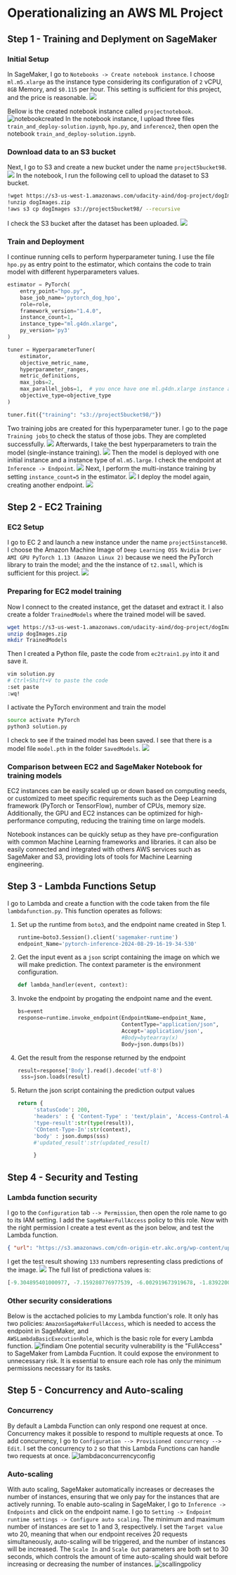 # Operationalizing an AWS ML Project

<!-- ## Overview
In this project, you'll start with a completed ML project. The completed project contains code that trains and deploys an image classification model on AWS Sagemaker. Your goal in this project will be to use several important tools and features of AWS to adjust, improve, configure, and prepare the model you started with for production-grade deployment. -->


## Step 1 - Training and Deplyment on SageMaker
### Initial Setup
In SageMaker, I go to `Notebooks -> Create notebook instance`. I choose `ml.m5.xlarge` as the instance type considering its configuration of `2` vCPU, `8GB` Memory, and `$0.115` per hour. This setting is sufficient for this project, and the price is reasonable.
![](Screenshots/Step1_Creating%20notebook%20instance.png)

Bellow is the created notebook instance called `projectnotebook`.
![notebookcreated](Screenshots/Step1_Created%20notebook.png)
In the notebook instance, I upload three files `train_and_deploy-solution.ipynb`, `hpo.py`, and `inference2`, then open the notebook `train_and_deploy-solution.ipynb`.

### Download data to an S3 bucket
Next, I go to S3 and create a new bucket under the name `project5bucket98`.
![](Screenshots/Step1_Created%20bucket.png)
In the notebook, I run the following cell to upload the dataset to S3 bucket.
 ```sh
!wget https://s3-us-west-1.amazonaws.com/udacity-aind/dog-project/dogImages.zip
!unzip dogImages.zip
!aws s3 cp dogImages s3://project5bucket98/ --recursive
```
I check the S3 bucket after the dataset has been uploaded.
![](Screenshots/Step1_Uploaded%20data%20in%20S3%20bucket.png)

### Train and Deployment
I continue running cells to perform hyperparameter tuning. I use the file `hpo.py` as entry point to the estimator, which contains the code to train model with different hyperparameters values.
```python
estimator = PyTorch(
    entry_point="hpo.py",
    base_job_name='pytorch_dog_hpo',
    role=role,
    framework_version="1.4.0",
    instance_count=1,
    instance_type="ml.g4dn.xlarge",
    py_version='py3'
)

tuner = HyperparameterTuner(
    estimator,
    objective_metric_name,
    hyperparameter_ranges,
    metric_definitions,
    max_jobs=2,
    max_parallel_jobs=1,  # you once have one ml.g4dn.xlarge instance available
    objective_type=objective_type
)

tuner.fit({"training": "s3://project5bucket98/"})
```
Two training jobs are created for this hyperparameter tuner. I go to the page `Training jobs` to check the status of those jobs. They are completed successfully.
![](Screenshots/Step1_Completed%20tuner.png)
Afterwards, I take the best hyperparameters to train the model (single-instance training).
![](Screenshots/Step1_Completed%20training%201.png)
Then the model is deployed with one initial instance and a instance type of `ml.m5.large`. I check the endpoint at `Inference -> Endpoint`.
![](Screenshots/Step1_Endpoint%201.png)
Next, I perform the multi-instance training by setting `instance_count=5` in the estimator.
![](Screenshots/Step1_Completed%20training%202.png)
I deploy the model again, creating another endpoint.
![](Screenshots/Step1_Endpoint%202.png)


## Step 2 - EC2 Training
### EC2 Setup
I go to EC 2 and launch a new instance under the name `project5instance98`. I choose the Amazon Machine Image of `Deep Learning OSS Nvidia Driver AMI GPU PyTorch 1.13 (Amazon Linux 2)` because we need the PyTorch library to train the model; and the the instance of `t2.small`, which is sufficient for this project.
![](Screenshots/Step2_Creating%20EC2%20instance.png)

### Preparing for EC2 model training
Now I connect to the created instance, get the dataset and extract it. I also create a folder `TrainedModels` where the trained model will be saved.
```sh
wget https://s3-us-west-1.amazonaws.com/udacity-aind/dog-project/dogImages.zip
unzip dogImages.zip
mkdir TrainedModels
```
Then I created a Python file, paste the code from `ec2train1.py` into it and save it.
```sh
vim solution.py
# Ctrl+Shift+V to paste the code
:set paste
:wq!
```
I activate the PyTorch environment and train the model
```sh
source activate PyTorch
python3 solution.py
```

I check to see if the trained model has been saved. I see that there is a model file `model.pth` in the folder `SavedModels`.
![](Screenshots/Step2_Trained%20Model.png)

### Comparison between EC2 and SageMaker Notebook for training models
EC2 instances can be easily scaled up or down based on computing needs, or customized to meet specific requirements such as the Deep Learning framework (PyTorch or TensorFlow), number of CPUs, memory size. Additionally, the GPU and EC2 instances can be optimized for high-performance computing, reducing the training time on large models.

Notebook instances can be quickly setup as they have pre-configuration with common Machine Learning frameworks and libraries. it can also be easily connected and integrated with others AWS services such as SageMaker and S3, providing lots of tools for Machine Learning engineering.


## Step 3 - Lambda Functions Setup
I go to Lambda and create a function with the code taken from the file `lambdafunction.py`. This function operates as follows:
1. Set up the runtime from `boto3`, and the endpoint name created in Step 1.
   ```python
   runtime=boto3.Session().client('sagemaker-runtime')
   endpoint_Name='pytorch-inference-2024-08-29-16-19-34-530'
   ```
2. Get the input event as a `json` script containing the image on which we will make prediction. The context parameter is the environment configuration.
   ```python
   def lambda_handler(event, context):
   ```
3. Invoke the endpoint by progating the endpoint name and the event.
   ```python
   bs=event
   response=runtime.invoke_endpoint(EndpointName=endpoint_Name,
                                    ContentType="application/json",
                                    Accept='application/json',
                                    #Body=bytearray(x)
                                    Body=json.dumps(bs))
   ```
4. Get the result from the response returned by the endpoint
   ```python
   result=response['Body'].read().decode('utf-8')
    sss=json.loads(result)
   ```
5. Return the json script containing the prediction output values
   ```python
   return {
        'statusCode': 200,
        'headers' : { 'Content-Type' : 'text/plain', 'Access-Control-Allow-Origin' : '*' },
        'type-result':str(type(result)),
        'COntent-Type-In':str(context),
        'body' : json.dumps(sss)
        #'updated_result':str(updated_result)

        }
   ```


## Step 4 - Security and Testing
### Lambda function security
I go to the `Configuration` tab `--> Permission`, then open the role name to go to its IAM setting. I add the `SageMakerFullAccess` policy to this role. Now with the right permission I create a test event as the json below, and test the Lambda function.
```json
{ "url": "https://s3.amazonaws.com/cdn-origin-etr.akc.org/wp-content/uploads/2017/11/20113314/Carolina-Dog-standing-outdoors.jpg" }
```
I get the test result showing `133` numbers representing class predictions of the image.
![](Screenshots/Step4_Test%20Event%20Result.png)
The full list of predictiona values is:
```python
[-9.304895401000977, -7.159280776977539, -6.002919673919678, -1.8392200469970703, -9.149599075317383, -9.75011157989502, -5.420096397399902, -2.8420379161834717, -9.014039039611816, -2.3371362686157227, -1.188879132270813, -7.441051959991455, -2.9033398628234863, -0.8761371374130249, -8.392709732055664, -7.464737415313721, -12.484731674194336, -2.468195915222168, -8.797133445739746, -0.0031809359788894653, -5.83886194229126, -2.689816951751709, -11.852859497070312, -8.563738822937012, -5.85135555267334, -12.539071083068848, -2.5635366439819336, -6.393071174621582, -7.177112102508545, -3.3391294479370117, -5.723604202270508, -3.902200222015381, -8.811140060424805, -6.649082660675049, -8.800968170166016, -9.328686714172363, -8.032840728759766, -4.764562129974365, -2.9750850200653076, -4.016922473907471, -4.654715061187744, -5.58418607711792, -1.0925631523132324, -5.706500053405762, -1.8298832178115845, -12.044698715209961, -2.522261381149292, -0.7717123031616211, -4.545398712158203, -2.799130916595459, -4.876896858215332, -11.03920841217041, -10.338143348693848, -5.638136386871338, -6.844571590423584, -2.63582444190979, -6.770293235778809, -10.125781059265137, -4.720673561096191, -2.937652587890625, -10.192708015441895, -13.118915557861328, -13.984131813049316, -11.3939208984375, -6.663053035736084, -9.275955200195312, -1.295379877090454, -9.144013404846191, -2.4341511726379395, -2.939272880554199, -0.8635281324386597, -6.562072277069092, -9.162252426147461, -9.462575912475586, -6.846124172210693, -3.727454662322998, -13.146017074584961, -4.088266372680664, -12.302526473999023, -8.321849822998047, -1.2684651613235474, -10.615811347961426, -3.191828727722168, -3.720151901245117, -13.102355003356934, -6.731252670288086, -3.3874571323394775, -7.175037860870361, -7.370479583740234, -3.1150946617126465, -9.259984970092773, -13.379631996154785, -8.279791831970215, -10.015170097351074, -10.45757007598877, -2.994457244873047, -6.950647830963135, -7.235556125640869, -11.54786491394043, -10.156283378601074, -12.082859992980957, -1.599365472793579, -5.060778617858887, -8.156784057617188, -7.831529140472412, -12.820998191833496, -4.349366664886475, -3.0208377838134766, -6.098126411437988, -3.4641664028167725, -4.033401012420654, -2.0112905502319336, -12.100760459899902, -8.072874069213867, -6.127520561218262, -3.024576425552368, -11.435108184814453, -3.0748751163482666, -11.886699676513672, -1.410701870918274, -3.4078354835510254, -4.448908805847168, -6.899403095245361, -5.110894203186035, -10.908452987670898, -9.657973289489746, -3.7598214149475098, -1.2964024543762207, -11.023666381835938, -9.663758277893066, -10.409066200256348, -2.5322132110595703, -6.654378414154053]
```

### Other security considerations
Below is the acctached policies to my Lambda function's role. It only has two policies: `AmazonSageMakerFullAccess`, which is needed to access the endpoint in SageMaker, and	
`AWSLambdaBasicExecutionRole`, which is the basic role for every Lambda function.
![findiam](Screenshots/Step4_Role%20Permission.png)
One potential security vulnerability is the "FullAccess" to SageMaker from Lambda Fucntion. It could expose the environment to unnecessary risk. It is essential to ensure each role has only the minimum permissions necessary for its tasks.


## Step 5 - Concurrency and Auto-scaling
### Concurrency
By default a Lambda Function can only respond one request at once. Concurrency makes it possible to respond to multiple requests at once. To add concurrency, I go to `Configuration --> Provisioned concurrency --> Edit`. I set the concurrency to `2` so that this Lambda Functions can handle two requests at once.
![lambdaconcurrencyconfig](Screenshots/Step5_Provisioned%20concurrency.png)

### Auto-scaling
With auto scaling, SageMaker automatically increases or decreases the number of instances, ensuring that we only pay for the instances that are actively running. To enable auto-scaling in SageMaker, I go to `Inference -> Endpoints` and click on the endpoint name. I go to `Setting -> Endpoint runtime settings -> Configure auto scaling`. The minimum and maximum number of instances are set to 1 and 3, respectively. I set the `Target value` wto 20, meaning that when our endpoint receives 20 requests simultaneously, auto-scaling will be triggered, and the number of instances will be increased. The `Scale In` and `Scale Out` parameters are both set to 30 seconds, which controls the amount of time auto-scaling should wait before increasing or decreasing the number of instances.
![scallingpolicy](Screenshots/Step5_Auto%20Scaling.png)


<!-- ## Deleting Resorces
After completing the project, to avoid any further cost of idle AWS services, I delete the SageMaker notebook instance, created endpoints, EC2 instances, and Lambda function. -->
